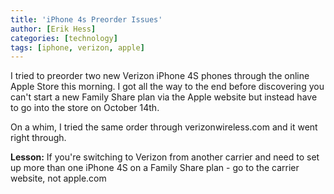 ```yaml
---
title: 'iPhone 4s Preorder Issues'
author: [Erik Hess]
categories: [technology]
tags: [iphone, verizon, apple]
---
```

I tried to preorder two new Verizon iPhone 4S phones through the online Apple Store this morning. I got all the way to the end before discovering you can't start a new Family Share plan via the Apple website but instead have to go into the store on October 14th.

On a whim, I tried the same order through verizonwireless.com and it went right through.

**Lesson:** If you're switching to Verizon from another carrier and need to set up more than one iPhone 4S on a Family Share plan - go to the carrier website, not apple.com